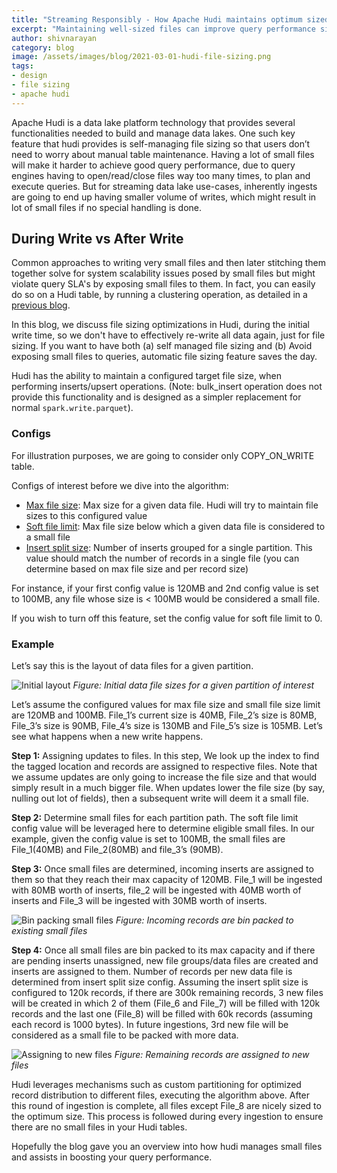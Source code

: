 ```yaml
---
title: "Streaming Responsibly - How Apache Hudi maintains optimum sized files"
excerpt: "Maintaining well-sized files can improve query performance significantly"
author: shivnarayan
category: blog
image: /assets/images/blog/2021-03-01-hudi-file-sizing.png
tags:
- design
- file sizing
- apache hudi
---
```


Apache Hudi is a data lake platform technology that provides several functionalities needed to build and manage data lakes. 
One such key feature that hudi provides is self-managing file sizing so that users don’t need to worry about 
manual table maintenance. Having a lot of small files will make it harder to achieve good query performance, due to query engines
having to open/read/close files way too many times, to plan and execute queries. But for streaming data lake use-cases, 
inherently ingests are going to end up having smaller volume of writes, which might result in lot of small files if no special handling is done.
<!--truncate-->
## During Write vs After Write

Common approaches to writing very small files and then later stitching them together solve for system scalability issues posed 
by small files but might violate query SLA's by exposing small files to them. In fact, you can easily do so on a Hudi table, 
by running a clustering operation, as detailed in a [previous blog](/blog/2021/01/27/hudi-clustering-intro). 

In this blog, we discuss file sizing optimizations in Hudi, during the initial write time, so we don't have to effectively 
re-write all data again, just for file sizing. If you want to have both (a) self managed file sizing and 
(b) Avoid exposing small files to queries, automatic file sizing feature saves the day.

Hudi has the ability to maintain a configured target file size, when performing inserts/upsert operations. 
(Note: bulk_insert operation does not provide this functionality and is designed as a simpler replacement for 
normal `spark.write.parquet`).

### Configs

For illustration purposes, we are going to consider only COPY_ON_WRITE table.

Configs of interest before we dive into the algorithm:

- [Max file size](/docs/configurations#limitFileSize): Max size for a given data file. Hudi will try to maintain file sizes to this configured value <br/>
- [Soft file limit](/docs/configurations#compactionSmallFileSize): Max file size below which a given data file is considered to a small file <br/>
- [Insert split size](/docs/configurations#insertSplitSize): Number of inserts grouped for a single partition. This value should match 
the number of records in a single file (you can determine based on max file size and per record size)

For instance, if your first config value is 120MB and 2nd config value is set to 100MB, any file whose size is < 100MB 
would be considered a small file.

If you wish to turn off this feature, set the config value for soft file limit to 0.

### Example

Let’s say this is the layout of data files for a given partition.

![Initial layout](/assets/images/blog/hudi-file-sizing/initial_layout.png)
_Figure: Initial data file sizes for a given partition of interest_

Let’s assume the configured values for max file size and small file size limit are 120MB and 100MB. File_1’s current 
size is 40MB, File_2’s size is 80MB, File_3’s size is 90MB, File_4’s size is 130MB and File_5’s size is 105MB. Let’s see 
what happens when a new write happens. 

**Step 1:** Assigning updates to files. In this step, We look up the index to find the tagged location and records are 
assigned to respective files. Note that we assume updates are only going to increase the file size and that would simply result
in a much bigger file. When updates lower the file size (by say, nulling out lot of fields), then a subsequent write will deem 
it a small file.

**Step 2:**  Determine small files for each partition path. The soft file limit config value will be leveraged here 
to determine eligible small files. In our example, given the config value is set to 100MB, the small files are File_1(40MB)
and File_2(80MB) and file_3’s (90MB).

**Step 3:** Once small files are determined, incoming inserts are assigned to them so that they reach their max capacity of 
120MB. File_1 will be ingested with 80MB worth of inserts, file_2 will be ingested with 40MB worth of inserts and 
File_3 will be ingested with 30MB worth of inserts.

![Bin packing small files](/assets/images/blog/hudi-file-sizing/bin_packing_existing_data_files.png)
_Figure: Incoming records are bin packed to existing small files_

**Step 4:** Once all small files are bin packed to its max capacity and if there are pending inserts unassigned, new file 
groups/data files are created and inserts are assigned to them. Number of records per new data file is determined from insert split 
size config. Assuming the insert split size is configured to 120k records, if there are 300k remaining records, 3 new 
files will be created in which 2 of them (File_6 and File_7) will be filled with 120k records and the last one (File_8)
will be filled with 60k records (assuming each record is 1000 bytes). In future ingestions, 3rd new file will be 
considered as a small file to be packed with more data.

![Assigning to new files](/assets/images/blog/hudi-file-sizing/adding_new_files.png)
_Figure: Remaining records are assigned to new files_

Hudi leverages mechanisms such as custom partitioning for optimized record distribution to different files, executing
the algorithm above. After this round of ingestion is complete, all files except File_8 are nicely sized to the optimum size. 
This process is followed during every ingestion to ensure there are no small files in your Hudi tables. 

Hopefully the blog gave you an overview into how hudi manages small files and assists in boosting your query performance.
